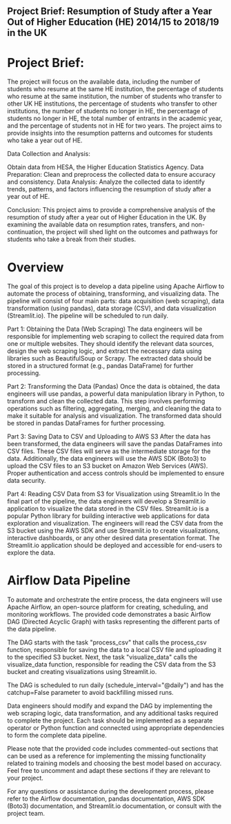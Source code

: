 
## Project Brief: Resumption of Study after a Year Out of Higher Education (HE) 2014/15 to 2018/19 in the UK

# Project Brief:
The project will focus on the available data, including the number of students who resume at the same HE institution, the percentage of students who resume at the same institution, the number of students who transfer to other UK HE institutions, the percentage of students who transfer to other institutions, the number of students no longer in HE, the percentage of students no longer in HE, the total number of entrants in the academic year, and the percentage of students not in HE for two years. The project aims to provide insights into the resumption patterns and outcomes for students who take a year out of HE.

Data Collection and Analysis:

Obtain data from HESA, the Higher Education Statistics Agency.
Data Preparation: Clean and preprocess the collected data to ensure accuracy and consistency.
Data Analysis: Analyze the collected data to identify trends, patterns, and factors influencing the resumption of study after a year out of HE. 

Conclusion:
This project aims to provide a comprehensive analysis of the resumption of study after a year out of Higher Education in the UK. By examining the available data on resumption rates, transfers, and non-continuation, the project will shed light on the outcomes and pathways for students who take a break from their studies.

# Overview
The goal of this project is to develop a data pipeline using Apache Airflow to automate the process of obtaining, transforming, and visualizing data. The pipeline will consist of four main parts: data acquisition (web scraping), data transformation (using pandas), data storage (CSV), and data visualization (Streamlit.io). The pipeline will be scheduled to run daily.

Part 1: Obtaining the Data (Web Scraping)
The data engineers will be responsible for implementing web scraping to collect the required data from one or multiple websites. They should identify the relevant data sources, design the web scraping logic, and extract the necessary data using libraries such as BeautifulSoup or Scrapy. The extracted data should be stored in a structured format (e.g., pandas DataFrame) for further processing.

Part 2: Transforming the Data (Pandas)
Once the data is obtained, the data engineers will use pandas, a powerful data manipulation library in Python, to transform and clean the collected data. This step involves performing operations such as filtering, aggregating, merging, and cleaning the data to make it suitable for analysis and visualization. The transformed data should be stored in pandas DataFrames for further processing.

Part 3: Saving Data to CSV and Uploading to AWS S3
After the data has been transformed, the data engineers will save the pandas DataFrames into CSV files. These CSV files will serve as the intermediate storage for the data. Additionally, the data engineers will use the AWS SDK (Boto3) to upload the CSV files to an S3 bucket on Amazon Web Services (AWS). Proper authentication and access controls should be implemented to ensure data security.

Part 4: Reading CSV Data from S3 for Visualization using Streamlit.io
In the final part of the pipeline, the data engineers will develop a Streamlit.io application to visualize the data stored in the CSV files. Streamlit.io is a popular Python library for building interactive web applications for data exploration and visualization. The engineers will read the CSV data from the S3 bucket using the AWS SDK and use Streamlit.io to create visualizations, interactive dashboards, or any other desired data presentation format. The Streamlit.io application should be deployed and accessible for end-users to explore the data.

# Airflow Data Pipeline
To automate and orchestrate the entire process, the data engineers will use Apache Airflow, an open-source platform for creating, scheduling, and monitoring workflows. The provided code demonstrates a basic Airflow DAG (Directed Acyclic Graph) with tasks representing the different parts of the data pipeline.

The DAG starts with the task "process_csv" that calls the process_csv function, responsible for saving the data to a local CSV file and uploading it to the specified S3 bucket. Next, the task "visualize_data" calls the visualize_data function, responsible for reading the CSV data from the S3 bucket and creating visualizations using Streamlit.io.

The DAG is scheduled to run daily (schedule_interval="@daily") and has the catchup=False parameter to avoid backfilling missed runs.

Data engineers should modify and expand the DAG by implementing the web scraping logic, data transformation, and any additional tasks required to complete the project. Each task should be implemented as a separate operator or Python function and connected using appropriate dependencies to form the complete data pipeline.

Please note that the provided code includes commented-out sections that can be used as a reference for implementing the missing functionality related to training models and choosing the best model based on accuracy. Feel free to uncomment and adapt these sections if they are relevant to your project.

For any questions or assistance during the development process, please refer to the Airflow documentation, pandas documentation, AWS SDK (Boto3) documentation, and Streamlit.io documentation, or consult with the project team.